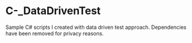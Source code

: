 # C-_DataDrivenTest
Sample C# scripts I created with data driven test approach. Dependencies have been removed for privacy reasons.
